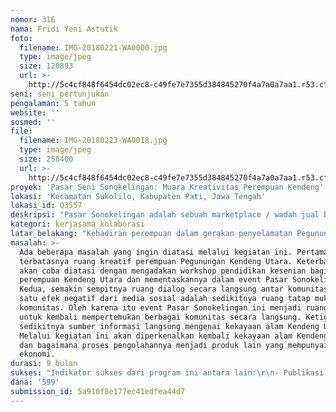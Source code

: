 ```yaml
---
nomor: 316
nama: Fridi Yeni Astutik
foto:
  filename: IMG-20180221-WA0000.jpg
  type: image/jpeg
  size: 120893
  url: >-
    http://5c4cf848f6454dc02ec8-c49fe7e7355d384845270f4a7a0a7aa1.r53.cf2.rackcdn.com/03ba2784-2341-4cac-a31f-23e5d7ec1b80/IMG-20180221-WA0000.jpg
seni: seni_pertunjukan
pengalaman: 5 tahun
website: ''
sosmed: ''
file:
  filename: IMG-20180223-WA0018.jpg
  type: image/jpeg
  size: 256400
  url: >-
    http://5c4cf848f6454dc02ec8-c49fe7e7355d384845270f4a7a0a7aa1.r53.cf2.rackcdn.com/d9f1394e-e2bb-4008-9b3e-967dfb2d7215/IMG-20180223-WA0018.jpg
proyek: 'Pasar Seni Sonokelingan: Muara Kreativitas Perempuan Kendeng'
lokasi: 'Kecamatan Sukolilo, Kabupaten Pati, Jawa Tengah'
lokasi_id: Q3557
deskripsi: "Pasar Sonokelingan adalah sebuah marketplace / wadah jual beli hasil produksi lokal setempat yang\r\ndigagas, dibangun, dan dikelola secara mandiri oleh perempuan-perempuan Kendeng. Disajikan\r\ndalam bentuk sistem pasar tradisional dan berkolaborasi dengan seni budaya.\r\nPasar Sonokelingan juga difungsikan sebagai ruang serbaguna untuk menyampaikan hasil ekspresi yang\r\nberhubungan dengan seni budaya dan pelestarian lingkungan. \r\nPasar Sonokelingan terbuka untuk umum."
kategori: kerjasama_kolaborasi
latar_belakang: "Kehadiran perempuan dalam gerakan penyelamatan Pegunungan Kendeng Utara sangatlah penting. Perempuan dengan segala keuletan dan ketangguhan mereka dalam mengelola kebutuhan gerakan telah memberikan energi positif untuk mmembesarkan gerakan. Tak hanya di ruang publik, ide mengenai pentingnya masyarakat terlibat dalam isu-isu penyelematan lingkungan juga mereka suarakan di tingkat terkecil yaitu keluarga.  \r\nBerbagai produk juga dihasilkan dalam aktivitas gerakan ini.  Jamu yang diolah dari tanaman yang tumbuh di Pegunungan Kendeng Utara menjadi produk utama yang dipasarkan ke berbagai komunitas. Selain bertujuan untuk mengkampanyekan kesuburan Kendeng, produk ini juag dimaksudkan sebagai sarana untuk memperkuat lini ekonomi perempuan dalam gerakan.\r\nEkspresi kreativitas dalam bentuk seni pertunjukan juag menjadi satu hal baru yang diakrabi perempuan Kendeng. Sejak melakukan pentas bersama dengan almarhum Ki Slamet Gundono pada tahun 2012, perempuan Kendeng yang tergabung dalam Simbar Wareh sering mementaskan berbagai pertunjukan dalam setiap aksi. Setiap pertunjukan yang diadakan selalu mengajak berbagai kelompok, baik seniman maupun non-seniman untuk terlibat. Ide utamanya membangun jejaring kepedulian akan krisis ekologi yang semakin parah terjadi di Pulau Jawa.\r\nDua hal inilah yang ingin didialogkan dalam program ini."
masalah: >-
  Ada beberapa masalah yang ingin diatasi melalui kegiatan ini. Pertama,
  terbatasnya ruang kreatif perempuan Pegunungan Kendeng Utara. Keterbatasan ini
  akan coba diatasi dengan mengadakan workshop pendidikan kesenian bagi
  perempuan Kendeng Utara dan mementaskannya dalam event Pasar Sonokelingan.
  Kedua, semakin sempitnya ruang dialog secara langsung antar komunitas. Salah
  satu efek negatif dari media sosial adalah sedikitnya ruang tatap muka antar
  komunitas. Oleh karena itu event Pasar Sonokelingan ini menjadi ruang sosial
  untuk kembali mempertemukan berbagai komunitas secara langsung. Ketiga,
  sedikitnya sumber informasi langsung mengenai kekayaan alam Kendeng Utara.
  Melalui kegiatan ini akan diperkenalkan kembali kekayaan alam Kendeng Utara
  dan bagaimana proses pengolahannya menjadi produk lain yang mempunyai nilai
  ekonomi. 
durasi: 9 bulan
sukses: "Indikator sukses dari program ini antara lain:\r\n- Publikasi hasil pemetaan potensi kesenian Kendeng Utara.\r\n- Terselenggaranya tiga kali Pasar Sonokelingan yang diikuti sekitar 1500 orang.\r\n- Diadakannya tiga kali workshop pendidikan seni untuk perempuan Kendeng Utara. Setiap workshop akan diikuti sekitar 20 - 30 perempuan usia 20 - 40 tahun.\r\n- Satu album kompilasi Pasar Sonokelingan yang berisi lagu-lagu hasil workshop dan dokumentasi pementasan teater.\r\n"
dana: '599'
submission_id: 5a910f8e177ec41edfea44d7
---
```

